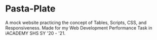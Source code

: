 # Pasta-Plate
A mock website practicing the concept of Tables, Scripts, CSS, and Responsiveness. Made for my Web Development Performance Task in iACADEMY SHS SY '20 - '21.

